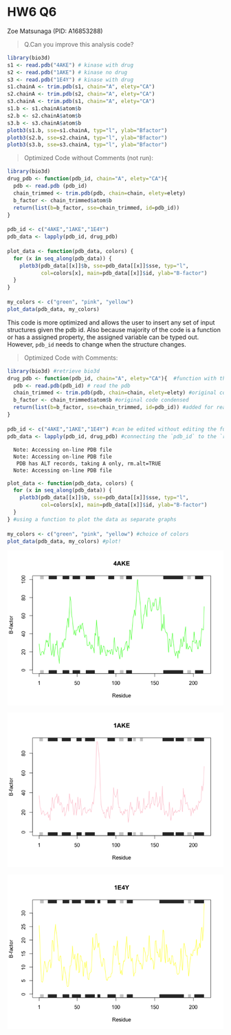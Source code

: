 # HW6 Q6
Zoe Matsunaga (PID: A16853288)

> Q.Can you improve this analysis code?

``` r
library(bio3d)
s1 <- read.pdb("4AKE") # kinase with drug
s2 <- read.pdb("1AKE") # kinase no drug
s3 <- read.pdb("1E4Y") # kinase with drug
s1.chainA <- trim.pdb(s1, chain="A", elety="CA")
s2.chainA <- trim.pdb(s2, chain="A", elety="CA")
s3.chainA <- trim.pdb(s1, chain="A", elety="CA")
s1.b <- s1.chainA$atom$b
s2.b <- s2.chainA$atom$b
s3.b <- s3.chainA$atom$b
plotb3(s1.b, sse=s1.chainA, typ="l", ylab="Bfactor")
plotb3(s2.b, sse=s2.chainA, typ="l", ylab="Bfactor")
plotb3(s3.b, sse=s3.chainA, typ="l", ylab="Bfactor")
```

> Optimized Code without Comments (not run):

``` r
library(bio3d) 
drug_pdb <- function(pdb_id, chain="A", elety="CA"){   
  pdb <- read.pdb (pdb_id) 
  chain_trimmed <- trim.pdb(pdb, chain=chain, elety=elety) 
  b_factor <- chain_trimmed$atom$b 
  return(list(b=b_factor, sse=chain_trimmed, id=pdb_id))  
}

pdb_id <- c("4AKE","1AKE","1E4Y") 
pdb_data <- lapply(pdb_id, drug_pdb) 

plot_data <- function(pdb_data, colors) {
  for (x in seq_along(pdb_data)) {
    plotb3(pdb_data[[x]]$b, sse=pdb_data[[x]]$sse, typ="l",
           col=colors[x], main=pdb_data[[x]]$id, ylab="B-factor")
  }
} 

my_colors <- c("green", "pink", "yellow") 
plot_data(pdb_data, my_colors) 
```

This code is more optimized and allows the user to insert any set of
input structures given the pdb id. Also because majority of the code is
a function or has a assigned property, the assigned variable can be
typed out. However, `pdb_id` needs to change when the structure changes.

> Optimized Code with Comments:

``` r
library(bio3d) #retrieve bio3d
drug_pdb <- function(pdb_id, chain="A", elety="CA"){  #function with the input arguments 
  pdb <- read.pdb(pdb_id) # read the pdb 
  chain_trimmed <- trim.pdb(pdb, chain=chain, elety=elety) #original code condensed
  b_factor <- chain_trimmed$atom$b #original code condensed 
  return(list(b=b_factor, sse=chain_trimmed, id=pdb_id)) #added for readability
}

pdb_id <- c("4AKE","1AKE","1E4Y") #can be edited without editing the function
pdb_data <- lapply(pdb_id, drug_pdb) #connecting the `pdb_id` to the `read.pdb`
```

      Note: Accessing on-line PDB file
      Note: Accessing on-line PDB file
       PDB has ALT records, taking A only, rm.alt=TRUE
      Note: Accessing on-line PDB file

``` r
plot_data <- function(pdb_data, colors) {
  for (x in seq_along(pdb_data)) {
    plotb3(pdb_data[[x]]$b, sse=pdb_data[[x]]$sse, typ="l",
           col=colors[x], main=pdb_data[[x]]$id, ylab="B-factor")
  }
} #using a function to plot the data as separate graphs

my_colors <- c("green", "pink", "yellow") #choice of colors
plot_data(pdb_data, my_colors) #plot!
```

![](HW6_files/figure-commonmark/unnamed-chunk-3-1.png)

![](HW6_files/figure-commonmark/unnamed-chunk-3-2.png)

![](HW6_files/figure-commonmark/unnamed-chunk-3-3.png)
